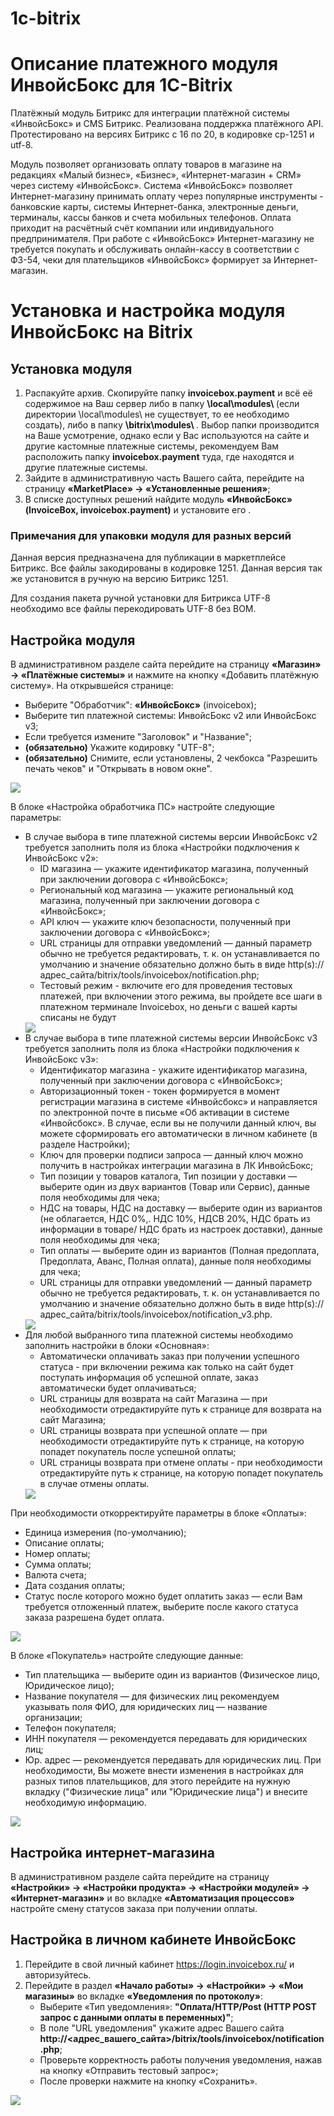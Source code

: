 # 1c-bitrix
# Описание платежного модуля ИнвойсБокс для 1C-Bitrix

Платёжный модуль Битрикс для интеграции платёжной системы «ИнвойсБокс» и CMS Битрикс. Реализована поддержка платёжного API. Протестировано на версиях Битрикс с 16 по 20, в кодировке cp-1251 и utf-8. 

Модуль позволяет организовать оплату товаров в магазине на редакциях «Малый бизнес», «Бизнес», «Интернет-магазин + CRM» через систему «ИнвойсБокс». Система «ИнвойсБокс» позволяет Интернет-магазину принимать оплату через популярные инструменты - банковские карты, системы Интернет-банка, электронные деньги, терминалы, кассы банков и счета мобильных телефонов. Оплата приходит на расчётный счёт компании или индивидуального предпринимателя.
При работе с «ИнвойсБокс» Интернет-магазину не требуется покупать и обслуживать онлайн-кассу в соответствии с ФЗ-54, чеки для плательщиков «ИнвойсБокс» формирует за Интернет-магазин.

# Установка и настройка модуля ИнвойсБокс на Bitrix

## Установка модуля

1. Распакуйте архив. Скопируйте папку <strong>invoicebox.payment</strong> и всё её содержимое на Ваш сервер либо в папку <strong> \local\modules\ </strong> (если директории \local\modules\ не существует, то ее необходимо создать), либо в папку <strong> \bitrix\modules\ </strong>. Выбор папки производится на Ваше усмотрение, однако если у Вас используются на сайте и другие кастомные платежные системы, рекомендуем Вам расположить папку <strong>invoicebox.payment</strong> туда, где находятся и другие платежные системы.
2. Зайдите в административную часть Вашего сайта, перейдите на страницу <strong>«MarketPlace» → «Установленные решения»</strong>;
3. В списке доступных решений найдите модуль <strong>«ИнвойсБокс» (InvoiceBox, invoicebox.payment)</strong> и установите его .

### Примечания для упаковки модуля для разных версий

Данная версия предназначена для публикации в маркетплейсе Битрикс. Все файлы закодированы в кодировке 1251. Данная версия так же установится в ручную на версию Битрикс 1251.

Для создания пакета ручной установки для Битрикса UTF-8 необходимо все файлы перекодировать UTF-8 без BOM.

## Настройка модуля

В административном разделе сайта перейдите на страницу <strong>«Магазин» → «Платёжные системы»</strong> и нажмите на кнопку «Добавить платёжную систему». На открывшейся странице:
   - Выберите "Обработчик": <strong>«ИнвойсБокс»</strong> (invoicebox);
   - Выберите тип платежной системы: ИнвойсБокс v2 или ИнвойсБокс v3;
   - Если требуется измените "Заголовок" и "Название";
   - <strong>(обязательно)</strong> Укажите кодировку "UTF-8";
   - <strong>(обязательно)</strong> Снимите, если установлены, 2 чекбокса "Разрешить печать чеков" и "Открывать в новом окне". 

<img src="docimg/invoicebox_1.png">

В блоке «Настройка обработчика ПС» настройте следующие параметры:
   - В случае выбора в типе платежной системы версии ИнвойсБокс v2 требуется заполнить поля из блока «Настройки подключения к ИнвойсБокс v2»:
     - ID магазина — укажите идентификатор магазина, полученный при заключении договора с «ИнвойсБокс»;
     - Региональный код магазина — укажите региональный код магазина, полученный при заключении договора с «ИнвойсБокс»;
     - API ключ — укажите ключ безопасности, полученный при заключении договора с «ИнвойсБокс»;
     - URL страницы для отправки уведомлений — данный параметр обычно не требуется редактировать, т. к. он устанавливается по умолчанию и значение обязательно должно быть в виде http(s)://адрес_сайта/bitrix/tools/invoicebox/notification.php;
     - Тестовый режим - включите его для проведения тестовых платежей, при включении этого режима, вы пройдете все шаги в платежном терминале Invoicebox, но деньги с вашей карты списаны не будут
     <img src="docimg/invoicebox_2.png">
   - В случае выбора в типе платежной системы версии ИнвойсБокс v3 требуется заполнить поля из блока «Настройки подключения к ИнвойсБокс v3»:
     - Идентификатор магазина -  укажите идентификатор магазина, полученный при заключении договора с «ИнвойсБокс»;
     - Авторизационный токен - токен формируется в момент регистрации магазина в системе «Инвойсбокс» и направляется по электронной почте в письме «Об активации в системе «Инвойсбокс». В случае, если вы не получили данный ключ, вы можете сформировать его автоматически в личном кабинете (в разделе Настройки);
     - Ключ для проверки подписи запроса — данный ключ можно получить в настройках интеграции магазина в ЛК ИнвойсБокс;
     - Тип позиции у товаров каталога, Тип позиции у доставки — выберите один из двух вариантов (Товар или Сервис), данные поля необходимы для чека;
     - НДС на товары, НДС на доставку — выберите один из вариантов (не облагается, НДС 0%,. НДС 10%, НДСВ 20%, НДС брать из информации в товаре/ НДС брать из настроек доставки), данные поля необходимы для чека;
     - Тип оплаты — выберите один из вариантов (Полная предоплата, Предоплата, Аванс, Полная оплата), данные поля необходимы для чека;
     - URL страницы для отправки уведомлений — данный параметр обычно не требуется редактировать, т. к. он устанавливается по умолчанию и значение обязательно должно быть в виде http(s)://адрес_сайта/bitrix/tools/invoicebox/notification_v3.php.
     <img src="docimg/invoicebox_3.png">
   - Для любой выбранного типа платежной системы необходимо заполнить настройки в блоки «Основная»:
     - Автоматически оплачивать заказ при получении успешного статуса - при включении режима как только на сайт будет поступать информация об успешной оплате, заказ автоматически будет оплачиваться;
     - URL страницы для возврата на сайт Магазина  — при необходимости отредактируйте путь к странице для возврата на сайт Магазина;
     - URL страницы возврата при успешной оплате — при необходимости отредактируйте путь к странице, на которую попадет покупатель после успешной оплаты;
     - URL страницы возврата при отмене оплаты - при необходимости отредактируйте путь к странице, на которую попадет покупатель в случае отмены оплаты.
     <img src="docimg/invoicebox_4.png">

При необходимости откорректируйте параметры в блоке «Оплаты»:
   - Единица измерения (по-умолчанию);
   - Описание оплаты;
   - Номер оплаты;
   - Сумма оплаты;
   - Валюта счета;
   - Дата создания оплаты; 
   - Статус после которого можно будет оплатить заказ — если Вам требуется отложенный платеж, выберите после какого статуса заказа разрешена будет оплата.

<img src="docimg/invoicebox_5.png">
	
В блоке «Покупатель» настройте следующие данные:
   - Тип плательщика — выберите один из вариантов (Физическое лицо, Юридическое лицо);
   - Название покупателя — для физических лиц рекомендуем указывать поля ФИО, для юридических лиц — название организации;
   - Телефон покупателя;
   - ИНН покупателя — рекомендуется передавать для юридических лиц;
   - Юр. адрес — рекомендуется передавать для юридических лиц.
При необходимости, Вы можете внести изменения в настройках для разных типов плательщиков, для этого перейдите на нужную вкладку ("Физические лица" или "Юридические лица") и внесите необходимую информацию.
<img src="docimg/invoicebox_6.png">

## Настройка интернет-магазина

В административном разделе сайта перейдите на страницу <strong>«Настройки» → «Настройки продукта» → «Настройки модулей» → «Интернет-магазин»</strong> и во вкладке <strong>«Автоматизация процессов»</strong> настройте смену статусов заказа при получении оплаты.


## Настройка в личном кабинете ИнвойсБокс

1. Перейдите в свой личный кабинет https://login.invoicebox.ru/ и авторизуйтесь.
2. Перейдите в раздел <strong>«Начало работы» → «Настройки» → «Мои магазины»</strong> во вкладке <strong>«Уведомления по протоколу»</strong>:
   - Выберите «Тип уведомления»: <strong>"Оплата/HTTP/Post (HTTP POST запрос с данными оплаты в переменных)"</strong>;
   - В поле "URL уведомления" укажите адрес Вашего сайта <strong>http://<адрес_вашего_сайта>/bitrix/tools/invoicebox/notification.php</strong>;
   - Проверьте корректность работы получения уведомления, нажав на кнопку «Отправить тестовый запрос»;
   - После проверки нажмите на кнопку «Сохранить».

<img src="docimg/invoicebox_7.jpg">
